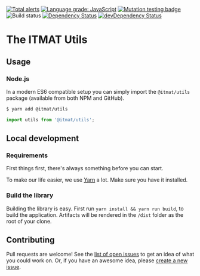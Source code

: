[![Total alerts](https://img.shields.io/lgtm/alerts/g/dsi-icl/itmat-broker.svg?logo=lgtm&logoWidth=18)](https://lgtm.com/projects/g/dsi-icl/itmat-broker/alerts/)
[![Language grade: JavaScript](https://img.shields.io/lgtm/grade/javascript/g/dsi-icl/itmat-broker.svg?logo=lgtm&logoWidth=18)](https://lgtm.com/projects/g/dsi-icl/itmat-broker/context:javascript)
[![Mutation testing badge](https://img.shields.io/endpoint?style=flat&url=https%3A%2F%2Fbadge-api.stryker-mutator.io%2Fgithub.com%2Fitmat%2Fitmat-utils%2Fmaster)](https://dashboard.stryker-mutator.io/reports/github.com/dsi-icl/itmat-broker/master)
![Build status](https://github.com/dsi-icl/itmat-broker/workflows/Node.js%20CI/badge.svg)
[![Dependency Status](https://img.shields.io/david/dsi-icl/itmat-broker.svg)](https://david-dm.org/dsi-icl/itmat-broker)
[![devDependency Status](https://img.shields.io/david/dev/dsi-icl/itmat-broker.svg)](https://david-dm.org/dsi-icl/itmat-broker?type=dev)

# The ITMAT Utils

## Usage

### Node.js

In a modern ES6 compatible setup you can simply import the `@itmat/utils` package (available from both NPM and GitHub).

```bash
$ yarn add @itmat/utils
```

```js
import utils from '@itmat/utils';
```

## Local development

### Requirements

First things first, there's always something before you can start.

To make our life easier, we use [Yarn](https://yarnpkg.com/) a lot. Make sure you have it installed.

### Build the library

Building the library is easy. First run `yarn install && yarn run build`, to build the application. Artifacts will be rendered in the `/dist` folder as the root of your clone.

## Contributing
Pull requests are welcome!
See the [list of open issues](https://github.com/dsi-icl/itmat-broker/issues) to get an idea of what you could work on.
Or, if you have an awesome idea, please [create a new issue](https://github.com/dsi-icl/itmat-broker/issues/new).